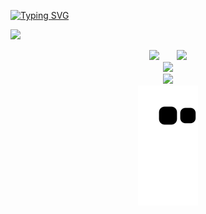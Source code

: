 [![Typing SVG](https://readme-typing-svg.herokuapp.com?color=%23BF2D0C&size=16&center=%E7%9C%9F&vCenter=%E7%9C%9F&width=470&lines=%E8%BA%BA%E5%B9%B3%E3%80%81%E6%91%86%E7%83%82%E3%80%81%E6%87%92%E3%80%81%E5%AE%85%E3%80%81%E7%A4%BE%E6%81%90%E3%80%81%E7%A9%B7%E3%80%81%E4%B8%8D%E5%B8%85;%E6%AF%8F%E7%A7%92%E9%83%BD%E6%B4%BB%E7%9D%80%EF%BC%8C%E6%AF%8F%E7%A7%92%E9%83%BD%E6%AD%BB%E5%8E%BB)](https://git.io/typing-svg)

<a title="yuque" target="_blank" href="https://www.yuque.com/achuan-2"><img src="https://img.shields.io/badge/hometown-shannxi-brightgreen" ></a>


<div align="center">
<span>  </span>
<img height="170px" src="https://github-readme-stats.vercel.app/api?username=Leo-2019" /><span>  </span><img height="170px" src="https://github-readme-stats.vercel.app/api/top-langs/?username=Leo-2019&layout=compact&langs_count=8" />
<span>  </span>
</div>


<div align="center">
    <img  src="https://github-readme-streak-stats.herokuapp.com/?user=Leo-2019" />
</div>

<div align="center">
    <img src="https://activity-graph.herokuapp.com/graph?username=Leo-2019&theme=minimal" />
</div>

<div align="center"><img src="https://raw.githubusercontent.com/Leo-2019/Leo-2019/main/assets/github-contribution-grid-snake.svg" ></div>
